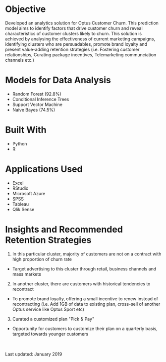 # Objective
Developed an analytics solution for Optus Customer Churn. This prediction model aims to identify factors that drive customer churn and reveal characteristics of customer clusters likely to churn. This solution is achieved by analysing the effectiveness of current marketing campaigns, identifying clusters who are persuadables, promote brand loyalty and present value-adding retention strategies (i.e. Fostering customer relationships, Curating package incentives, Telemarketing communciation channels etc.)

# Models for Data Analysis
- Random Forest (92.8%)
- Conditional Inference Trees
- Support Vector Machine 
- Naive Bayes (74.5%)
  
# Built With 
- Python 
- R 

# Applications Used
- Excel
- RStudio
- Microsoft Azure
- SPSS
- Tableau
- Qlik Sense
  
# Insights and Recommended Retention Strategies 
1. In this particular cluster, majority of customers are not on a contract with high proportion of churn rate
- Target advertising to this cluster through retail, business channels and mass markets
 
2. In another cluster, there are customers with historical tendencies to recontract
- To promote brand loyalty, offering a small incentive to renew instead of recontracting (i.e. Add 1GB of data to existing plan, cross-sell of another Optus service like Optus Sport etc)

3. Curated a customized plan "Pick & Pay"
- Opportunity for customers to customize their plan on a quarterly basis, targeted towards younger customers 

<br />
<br />
Last updated: January 2019
